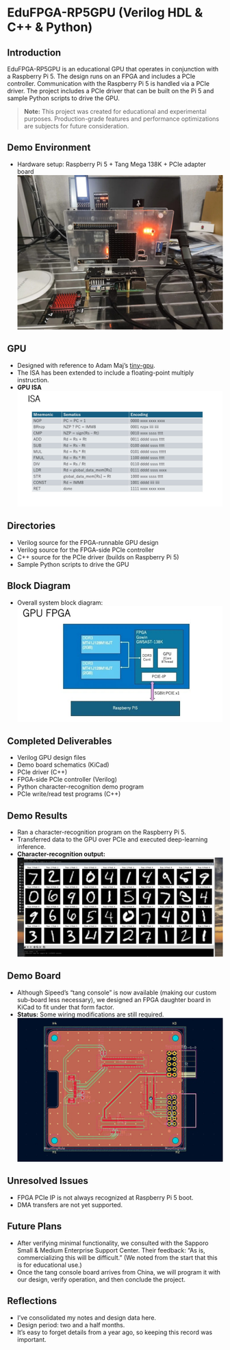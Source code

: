 # EduFPGA-RP5GPU (Verilog HDL & C++ & Python)

## Introduction

EduFPGA-RP5GPU is an educational GPU that operates in conjunction with a Raspberry Pi 5. The design runs on an FPGA and includes a PCIe controller. Communication with the Raspberry Pi 5 is handled via a PCIe driver. The project includes a PCIe driver that can be built on the Pi 5 and sample Python scripts to drive the GPU.

> **Note:** This project was created for educational and experimental purposes. Production-grade features and performance optimizations are subjects for future consideration.

## Demo Environment
- Hardware setup:
  Raspberry Pi 5 + Tang Mega 138K + PCIe adapter board  
  ![Demo setup](https://github.com/rmbmp717/EduFPGA-RP5GPU/blob/main/image/RP5_GPU.jpg?raw=true)

## GPU
- Designed with reference to Adam Maj’s [tiny-gpu](https://github.com/adam-maj/tiny-gpu).  
- The ISA has been extended to include a floating-point multiply instruction.  
- **GPU ISA**  
  ![GPU ISA](https://github.com/rmbmp717/EduFPGA-RP5GPU/blob/main/image/GPU_ISA.jpg?raw=true)

## Directories
- Verilog source for the FPGA-runnable GPU design  
- Verilog source for the FPGA-side PCIe controller  
- C++ source for the PCIe driver (builds on Raspberry Pi 5)  
- Sample Python scripts to drive the GPU

## Block Diagram
- Overall system block diagram:  
  ![Block diagram](https://github.com/rmbmp717/EduFPGA-RP5GPU/blob/main/image/eduFPGA_GPU.jpg?raw=true)

## Completed Deliverables
- Verilog GPU design files  
- Demo board schematics (KiCad)  
- PCIe driver (C++)  
- FPGA-side PCIe controller (Verilog)  
- Python character-recognition demo program  
- PCIe write/read test programs (C++)

## Demo Results
- Ran a character-recognition program on the Raspberry Pi 5.  
- Transferred data to the GPU over PCIe and executed deep-learning inference.  
- **Character-recognition output:**  
  ![Recognition result](https://github.com/rmbmp717/EduFPGA-RP5GPU/blob/main/image/GPU_demo.jpg?raw=true)

## Demo Board
- Although Sipeed’s “tang console” is now available (making our custom sub-board less necessary), we designed an FPGA daughter board in KiCad to fit under that form factor.  
- **Status:** Some wiring modifications are still required.  
  ![Demo board](https://github.com/rmbmp717/EduFPGA-RP5GPU/blob/main/image/FPGA_board.jpg?raw=true)

## Unresolved Issues
- FPGA PCIe IP is not always recognized at Raspberry Pi 5 boot.  
- DMA transfers are not yet supported.

## Future Plans
- After verifying minimal functionality, we consulted with the Sapporo Small & Medium Enterprise Support Center. Their feedback: “As is, commercializing this will be difficult.” (We noted from the start that this is for educational use.)  
- Once the tang console board arrives from China, we will program it with our design, verify operation, and then conclude the project.

## Reflections
- I’ve consolidated my notes and design data here.  
- Design period: two and a half months.  
- It’s easy to forget details from a year ago, so keeping this record was important.
